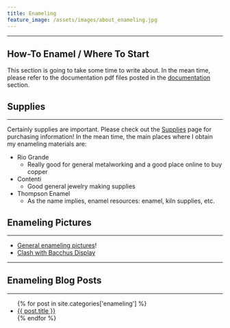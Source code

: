 ```yaml
---
title: Enameling 
feature_image: /assets/images/about_enameling.jpg
---
```


* * * 

## How-To Enamel / Where To Start

This section is going to take some time to write about. In the mean
time, please refer to the documentation pdf files posted in the
[documentation](/documents) section. 

## Supplies

* * *

Certainly supplies are important. Please check out the [Supplies](suppliers) page for purchasing information! 
In the mean time, the main places where I obtain my enameling materials
are:
* Rio Grande
    * Really good for general metalworking and a good place online to
      buy copper
* Contenti
    * Good general jewelry making supplies
* Thompson Enamel
    * As the name implies, enamel resources: enamel, kiln supplies, etc.

## Enameling Pictures

* * * 

* [General enameling pictures](pictures)! 
* [Clash with Bacchus Display](bacchus)

* * * 

## Enameling Blog Posts

* * * 

<ul>
{% for post in site.categories['enameling'] %}
    <li>
      <a href="{{ post.url }}">{{ post.title }}</a>
    </li>
{% endfor %}
</ul>
